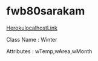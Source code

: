 # fwb80sarakam

[HerokulocalhostLink](https://fwb80sarakam.herokuapp.com/)

Class Name : Winter

Attributes : wTemp,wArea,wMonth